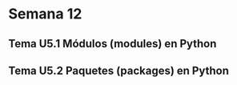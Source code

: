 # Semana 12


## Tema U5.1 Módulos (modules) en Python

## Tema U5.2 Paquetes (packages) en Python


